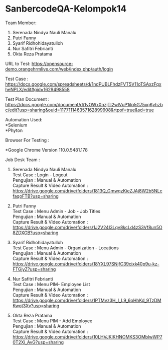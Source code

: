 # SanbercodeQA-Kelompok14

Team Member:

1. Serenada Nindya Nauli Manalu<br>
2. Putri Fanny<br>
3. Syarif Ridhohidayatulloh<br>
4. Nur Safitri Febrianti<br>
5. Okta Reza Pratama<br>

URL to Test: https://opensource-demo.orangehrmlive.com/web/index.php/auth/login

Test Case : https://docs.google.com/spreadsheets/d/1ndPUBLFhdzFVT5V11oTSAxzFqxheNPLX/edit#gid=1629498558 <br>

Test Plan Document : https://docs.google.com/document/d/1vOWx0nzjTI2wlVuP1ilq5G75xqKyhzbc/edit?usp=sharing&ouid=117711146357162899908&rtpof=true&sd=true <br>

Automation Used:<br>
*Selenium<br>
*Phyton<br>

Browser For Testing : <br>

\*Google Chrome Version 110.0.5481.178 <br>

Job Desk Team :

1. Serenada Nindya Nauli Manalu <br>
   Test Case : Login - Logout <br>
   Pengujian : Manual & Automation <br>
   Capture Result & Video Automation : https://drive.google.com/drive/folders/1813Q_GmwqzKieZJAj8W2b5NLcfaqoFTB?usp=sharing

2. Putri Fanny <br>
   Test Case : Menu Admin - Job - Job Titles <br>
   Pengujian : Manual & Automation <br>
   Capture Result & Video Automation : https://drive.google.com/drive/folders/1J2V24I3Lqy8kcLd4zS3Vf8un5O8ZDXGB?usp=sharing

3. Syarif Ridhohidayatulloh <br>
   Test Case : Menu Admin - Organization - Locations <br>
   Pengujian : Manual & Automation <br>
   Capture Result & Video Automation : https://drive.google.com/drive/folders/18YXL97SNjfC39cixk40p9u-kz-FTGjyZ?usp=sharing

4. Nur Safitri Febrianti <br>
   Test Case : Menu PIM- Employee List <br>
   Pengujian : Manual & Automation <br>
   Capture Result & Video Automation : https://drive.google.com/drive/folders/1PTMvz3H_I_L9_6oHhKd_9TzDMKwot3Xv?usp=sharing

5. Okta Reza Pratama <br>
   Test Case : Menu PIM - Add Employee<br>
   Pengujian : Manual & Automation <br>
   Capture Result & Video Automation : https://drive.google.com/drive/folders/10LHVJKlKHNOMKS3OMblwWP70T2Xi_AvG?usp=sharing

